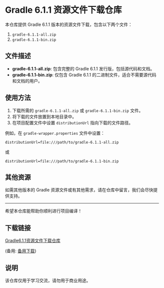 # Gradle 6.1.1 资源文件下载仓库

本仓库提供 Gradle 6.1.1 版本的资源文件下载，包含以下两个文件：

1. `gradle-6.1.1-all.zip`
2. `gradle-6.1.1-bin.zip`

## 文件描述

- **gradle-6.1.1-all.zip**: 包含完整的 Gradle 6.1.1 发行版，包括源代码和文档。
- **gradle-6.1.1-bin.zip**: 仅包含 Gradle 6.1.1 的二进制文件，适合不需要源代码和文档的用户。

## 使用方法

1. 下载所需的 `gradle-6.1.1-all.zip` 或 `gradle-6.1.1-bin.zip` 文件。
2. 将下载的文件放置到本地目录中。
3. 在项目配置文件中设置 `distributionUrl` 指向下载的文件路径。

例如，在 `gradle-wrapper.properties` 文件中设置：

```properties
distributionUrl=file:///path/to/gradle-6.1.1-all.zip
```

或

```properties
distributionUrl=file:///path/to/gradle-6.1.1-bin.zip
```

## 其他资源

如需其他版本的 Gradle 资源文件或有其他需求，请在仓库中留言，我们会尽快提供支持。

---

希望本仓库能帮助你顺利进行项目编译！

## 下载链接
[Gradle6.1.1资源文件下载仓库](https://pan.quark.cn/s/e74a98b5cc27) 

(备用: [备用下载](https://pan.baidu.com/s/1C_aU2nqGsUvFUM03ykIaoA?pwd=1234))

## 说明

该仓库仅用于学习交流，请勿用于商业用途。
